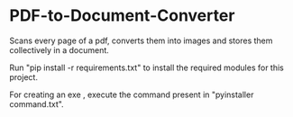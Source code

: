 # PDF-to-Document-Converter
Scans every page of a pdf, converts them into images and stores them collectively in a document.

Run "pip install -r requirements.txt" to install the required modules for this project.

For creating an exe , execute the command present in "pyinstaller command.txt".
